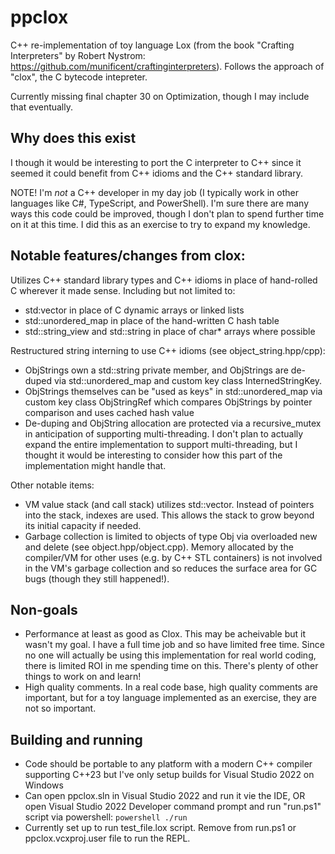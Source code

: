 # ppclox

C++ re-implementation of toy language Lox (from the book "Crafting Interpreters" by Robert Nystrom: https://github.com/munificent/craftinginterpreters). Follows the approach of "clox", the C bytecode intepreter.

Currently missing final chapter 30 on Optimization, though I may include that eventually.

## Why does this exist

I though it would be interesting to port the C interpreter to C++ since it seemed it could benefit from C++ idioms and the C++ standard library.

NOTE! I'm *not* a C++ developer in my day job (I typically work in other languages like C#, TypeScript, and PowerShell). I'm sure there are many ways this code could be improved, though I don't plan to spend further time on it at this time. I did this as an exercise to try to expand my knowledge.

## Notable features/changes from clox:

Utilizes C++ standard library types and C++ idioms in place of hand-rolled C wherever it made sense. Including but not limited to:

* std:vector in place of C dynamic arrays or linked lists
* std::unordered_map in place of the hand-written C hash table
* std::string_view and std::string in place of char* arrays where possible

Restructured string interning to use C++ idioms (see object_string.hpp/cpp):
     
* ObjStrings own a std::string private member, and ObjStrings are de-duped via std::unordered_map and custom key class InternedStringKey.
* ObjStrings themselves can be "used as keys" in std::unordered_map via custom key class ObjStringRef which compares ObjStrings by pointer comparison and uses cached hash value
* De-duping and ObjString allocation are protected via a recursive_mutex in anticipation of supporting multi-threading. I don't plan to actually expand the entire implementation to support multi-threading, but I thought it would be interesting to consider how this part of the implementation might handle that.

Other notable items:

* VM value stack (and call stack) utilizes std::vector. Instead of pointers into the stack, indexes are used. This allows the stack to grow beyond its initial capacity if needed.
* Garbage collection is limited to objects of type Obj via overloaded new and delete (see object.hpp/object.cpp). Memory allocated by the compiler/VM for other uses (e.g. by C++ STL containers) is not involved in the VM's garbage collection and so reduces the surface area for GC bugs (though they still happened!).

## Non-goals

* Performance at least as good as Clox. This may be acheivable but it wasn't my goal. I have a full time job and so have limited free time. Since no one will actually be using this implementation for real world coding, there is limited ROI in me spending time on this. There's plenty of other things to work on and learn!
* High quality comments. In a real code base, high quality comments are important, but for a toy language implemented as an exercise, they are not so important.

## Building and running

* Code should be portable to any platform with a modern C++ compiler supporting C++23 but I've only setup builds for Visual Studio 2022 on Windows
* Can open ppclox.sln in Visual Studio 2022 and run it vie the IDE, OR open Visual Studio 2022 Developer command prompt and run "run.ps1" script via powershell: `powershell ./run`
* Currently set up to run test_file.lox script. Remove from run.ps1 or ppclox.vcxproj.user file to run the REPL.



